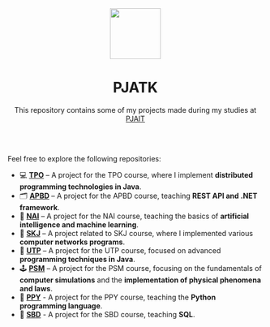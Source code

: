 <div align="center">

<img src="https://encrypted-tbn0.gstatic.com/images?q=tbn:ANd9GcRwe93aIWFlx8Yd4u01hO173tsxUejxVErmkg&s" width="100">

# PJATK

This repository contains some of my projects made during my studies at [PJAIT](https://pja.edu.pl/) 

</div>
<br><br>

Feel free to explore the following repositories: 

- 💻 [**TPO**](https://github.com/alessandra3747/TPO) – A project for the TPO course, where I implement **distributed programming technologies in Java**.
- 🗂️ [**APBD**](https://github.com/alessandra3747/APBD) – A project for the APBD course, teaching **REST API and .NET framework**.
- 🧠 [**NAI**](https://github.com/alessandra3747/NAI) – A project for the NAI course, teaching the basics of **artificial intelligence and machine learning**.
- 📲 [**SKJ**](https://github.com/alessandra3747/SKJ) – A project related to SKJ course, where I implemented various **computer networks programs**.
- 🔗 [**UTP**](https://github.com/alessandra3747/UTP) – A project for the UTP course, focused on advanced **programming techniques in Java**.
- 🕹️ [**PSM**](https://github.com/alessandra3747/PSM) – A project for the PSM course, focusing on the fundamentals of **computer simulations** and the **implementation of physical phenomena and laws**.
- 🐍 [**PPY**](https://github.com/alessandra3747/PPY) - A project for the PPY course, teaching the **Python programming language**.
- 💾 [**SBD**](https://github.com/alessandra3747/SBD) - A project for the SBD course, teaching **SQL**.
